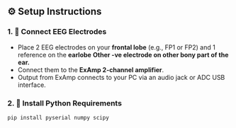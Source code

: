 ## ⚙️ Setup Instructions

### 1. 📡 Connect EEG Electrodes
- Place 2 EEG electrodes on your **frontal lobe** (e.g., FP1 or  FP2) and 1 reference on the **earlobe**  **Other -ve electrode on other bony part of the ear.**
- Connect them to the **ExAmp 2-channel amplifier**.
- Output from ExAmp connects to your PC via an audio jack or ADC USB interface.

### 2. 🧪 Install Python Requirements
```bash
pip install pyserial numpy scipy

